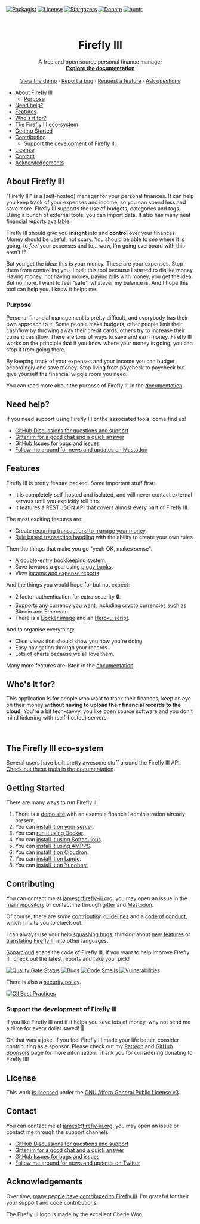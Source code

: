 [![Packagist][packagist-shield]][packagist-url]
[![License][license-shield]][license-url]
[![Stargazers][stars-shield]][stars-url]
[![Donate][donate-shield]][donate-url]
[![huntr][hack-shield]][hack-url]

<!-- PROJECT LOGO -->
<br />
<p align="center">
  <!-- <a href="https://firefly-iii.org/">
    <img src="https://raw.githubusercontent.com/firefly-iii/firefly-iii/develop/.github/assets/img/logo-small.png" alt="Firefly III" width="120" height="178">
  </a> -->
</p>
  <h1 align="center">Firefly III</h1>

  <p align="center">
    A free and open source personal finance manager
    <br />
    <a href="https://docs.firefly-iii.org/"><strong>Explore the documentation</strong></a>
    <br />
    <br />
    <a href="https://demo.firefly-iii.org/">View the demo</a>
    ·
    <a href="https://github.com/firefly-iii/firefly-iii/issues">Report a bug</a>
    ·
    <a href="https://github.com/firefly-iii/firefly-iii/issues">Request a feature</a>
    ·
    <a href="https://github.com/firefly-iii/firefly-iii/discussions">Ask questions</a>
  </p>

<!-- MarkdownTOC autolink="true" -->

- [About Firefly III](#about-firefly-iii)
  - [Purpose](#purpose)
- [Need help?](#need-help)
- [Features](#features)
- [Who's it for?](#whos-it-for)
- [The Firefly III eco-system](#the-firefly-iii-eco-system)
- [Getting Started](#getting-started)
- [Contributing](#contributing)
  - [Support the development of Firefly III](#support-the-development-of-firefly-iii)
- [License](#license)
- [Contact](#contact)
- [Acknowledgements](#acknowledgements)

<!-- /MarkdownTOC -->

## About Firefly III

<p align="center">
	<!-- <img src="https://raw.githubusercontent.com/firefly-iii/firefly-iii/develop/.github/assets/img/imac-complete.png" alt="Firefly III on iMac" /> -->
</p>

"Firefly III" is a (self-hosted) manager for your personal finances. It can help you keep track of your expenses and income, so you can spend less and save more. Firefly III supports the use of budgets, categories and tags. Using a bunch of external tools, you can import data. It also has many neat financial reports available.

Firefly III should give you **insight** into and **control** over your finances. Money should be useful, not scary. You should be able to *see* where it is going, to *feel* your expenses and to... wow, I'm going overboard with this aren't I?

But you get the idea: this is your money. These are your expenses. Stop them from controlling you. I built this tool because I started to dislike money. Having money, not having money, paying bills with money, you get the idea. But no more. I want to feel "safe", whatever my balance is. And I hope this tool can help you. I know it helps me.

### Purpose

<p align="center">
  <!-- <img src="https://raw.githubusercontent.com/firefly-iii/firefly-iii/develop/.github/assets/img/ipad-complete.png" alt="Firefly III on iPad" width="600"> -->
</p>

Personal financial management is pretty difficult, and everybody has their own approach to it. Some people make budgets, other people limit their cashflow by throwing away their credit cards, others try to increase their current cashflow. There are tons of ways to save and earn money. Firefly III works on the principle that if you know where your money is going, you can stop it from going there.

By keeping track of your expenses and your income you can budget accordingly and save money. Stop living from paycheck to paycheck but give yourself the financial wiggle room you need.

You can read more about the purpose of Firefly III in the [documentation](https://docs.firefly-iii.org/).

<!-- HELP TEXT -->
## Need help?

If you need support using Firefly III or the associated tools, come find us!

- [GitHub Discussions for questions and support](https://github.com/firefly-iii/firefly-iii/discussions/)
- [Gitter.im for a good chat and a quick answer](https://gitter.im/firefly-iii/firefly-iii)
- [GitHub Issues for bugs and issues](https://github.com/firefly-iii/firefly-iii/issues)
- <a rel="me" href="https://fosstodon.org/@ff3">Follow me around for news and updates on Mastodon</a>

<!-- END OF HELP TEXT -->

## Features

Firefly III is pretty feature packed. Some important stuff first:

* It is completely self-hosted and isolated, and will never contact external servers until you explicitly tell it to.
* It features a REST JSON API that covers almost every part of Firefly III.

The most exciting features are:

* Create [recurring transactions to manage your money](https://docs.firefly-iii.org/advanced-concepts/recurring).
* [Rule based transaction handling](https://docs.firefly-iii.org/advanced-concepts/rules) with the ability to create your own rules.

Then the things that make you go "yeah OK, makes sense".

* A [double-entry](https://en.wikipedia.org/wiki/Double-entry_bookkeeping_system) bookkeeping system.
* Save towards a goal using [piggy banks](https://docs.firefly-iii.org/advanced-concepts/piggies).
* View [income and expense reports](https://docs.firefly-iii.org/advanced-concepts/reports).

And the things you would hope for but not expect:

* 2 factor authentication for extra security 🔒.
* Supports [any currency you want](https://docs.firefly-iii.org/concepts/currencies), including crypto currencies such as ₿itcoin and Ξthereum.
* There is a [Docker image](https://docs.firefly-iii.org/installation/docker) and an [Heroku script](https://docs.firefly-iii.org/installation/third_parties).

And to organise everything:

* Clear views that should show you how you're doing.
* Easy navigation through your records.
* Lots of charts because we all love them.

Many more features are listed in the [documentation](https://docs.firefly-iii.org/about-firefly-iii/introduction).

## Who's it for?
<!-- <img src="https://raw.githubusercontent.com/firefly-iii/firefly-iii/develop/.github/assets/img/iphone-complete.png" alt="Firefly III on iPhone" align="left" width="250"> -->

 This application is for people who want to track their finances, keep an eye on their money **without having to upload their financial records to the cloud**. You're a bit tech-savvy, you like open source software and you don't mind tinkering with (self-hosted) servers.
 
 <br clear="left"/>

## The Firefly III eco-system

Several users have built pretty awesome stuff around the Firefly III API. [Check out these tools in the documentation](https://docs.firefly-iii.org/other-pages/3rdparty).

## Getting Started

There are many ways to run Firefly III
1. There is a [demo site](https://demo.firefly-iii.org) with an example financial administration already present.
2. You can [install it on your server](https://docs.firefly-iii.org/installation/self_hosted).
3. You can [run it using Docker](https://docs.firefly-iii.org/installation/docker).
4. You can [install it using Softaculous](https://www.softaculous.com/softaculous/apps/others/Firefly_III).
5. You can [install it using AMPPS](https://www.ampps.com/).
6. You can [install it on Cloudron](https://cloudron.io/store/org.fireflyiii.cloudronapp.html).
7. You can [install it on Lando](https://gist.github.com/ArtisKrumins/ccb24f31d6d4872b57e7c9343a9d1bf0).
8. You can [install it on Yunohost](https://github.com/YunoHost-Apps/firefly-iii)

## Contributing

You can contact me at [james@firefly-iii.org](mailto:james@firefly-iii.org), you may open an issue in the [main repository](https://github.com/firefly-iii/firefly-iii) or contact me through [gitter](https://gitter.im/firefly-iii/firefly-iii) and [Mastodon](https://fosstodon.org/@ff3).

Of course, there are some [contributing guidelines](https://docs.firefly-iii.org/firefly-iii/other-pages/contributing) and a [code of conduct](https://github.com/firefly-iii/firefly-iii/blob/main/.github/code_of_conduct.md), which I invite you to check out.

I can always use your help [squashing bugs](https://docs.firefly-iii.org/support/contribute#bugs), thinking about [new features](https://docs.firefly-iii.org/support/contribute#feature-requests) or [translating Firefly III](https://docs.firefly-iii.org/support/contribute#translations) into other languages.

[Sonarcloud][sc-project-url] scans the code of Firefly III. If you want to help improve Firefly III, check out the latest reports and take your pick!

[![Quality Gate Status][sc-gate-shield]][sc-project-url] [![Bugs][sc-bugs-shield]][sc-project-url] [![Code Smells][sc-smells-shield]][sc-project-url] [![Vulnerabilities][sc-vuln-shield]][sc-project-url]

There is also a [security policy](https://github.com/firefly-iii/firefly-iii/security/policy).

[![CII Best Practices][bp-badge]][bp-url]

### Support the development of Firefly III

If you like Firefly III and if it helps you save lots of money, why not send me a dime for every dollar saved! :tada:

OK that was a joke. If you feel Firefly III made your life better, consider contributing as a sponsor. Please check out my [Patreon](https://www.patreon.com/jc5) and [GitHub Sponsors](https://github.com/sponsors/JC5) page for more information. Thank you for considering donating to Firefly III!

## License

This work [is licensed](https://github.com/firefly-iii/firefly-iii/blob/main/LICENSE) under the [GNU Affero General Public License v3](https://www.gnu.org/licenses/agpl-3.0.html).

## Contact

You can contact me at [james@firefly-iii.org](mailto:james@firefly-iii.org), you may open an issue or contact me through the support channels:

- [GitHub Discussions for questions and support](https://github.com/firefly-iii/firefly-iii/discussions/)
- [Gitter.im for a good chat and a quick answer](https://gitter.im/firefly-iii/firefly-iii)
- [GitHub Issues for bugs and issues](https://github.com/firefly-iii/firefly-iii/issues)
- [Follow me around for news and updates on Twitter](https://twitter.com/Firefly_iii)

## Acknowledgements

Over time, [many people have contributed to Firefly III](https://github.com/firefly-iii/firefly-iii/graphs/contributors). I'm grateful for their your support and code contributions.

The Firefly III logo is made by the excellent Cherie Woo.

[packagist-shield]: https://img.shields.io/packagist/v/grumpydictator/firefly-iii.svg?style=flat-square
[packagist-url]: https://packagist.org/packages/grumpydictator/firefly-iii
[license-shield]: https://img.shields.io/github/license/firefly-iii/firefly-iii.svg?style=flat-square
[license-url]: https://www.gnu.org/licenses/agpl-3.0.html
[stars-shield]: https://img.shields.io/github/stars/firefly-iii/firefly-iii.svg?style=flat-square
[stars-url]: https://github.com/firefly-iii/firefly-iii/stargazers
[donate-shield]: https://img.shields.io/badge/donate-%24%20%E2%82%AC-brightgreen?style=flat-square
[donate-url]: #support-the-development-of-firefly-iii
[build-shield]: https://api.travis-ci.com/firefly-iii/firefly-iii.svg?branch=master
[build-url]: https://travis-ci.com/github/firefly-iii/firefly-iii
[sc-gate-shield]: https://sonarcloud.io/api/project_badges/measure?project=firefly-iii_firefly-iii&metric=alert_status
[sc-bugs-shield]: https://sonarcloud.io/api/project_badges/measure?project=firefly-iii_firefly-iii&metric=bugs
[sc-smells-shield]: https://sonarcloud.io/api/project_badges/measure?project=firefly-iii_firefly-iii&metric=code_smells
[sc-vuln-shield]: https://sonarcloud.io/api/project_badges/measure?project=firefly-iii_firefly-iii&metric=vulnerabilities
[sc-project-url]: https://sonarcloud.io/dashboard?id=firefly-iii_firefly-iii
[hack-shield]: https://cdn.huntr.dev/huntr_security_badge_mono.svg
[hack-url]: https://huntr.dev/bounties/disclose
[bp-badge]: https://bestpractices.coreinfrastructure.org/projects/6335/badge
[bp-url]: https://bestpractices.coreinfrastructure.org/projects/6335 
